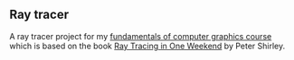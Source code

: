 ## Ray tracer

A ray tracer project for my [fundamentals of computer graphics course](https://onderwijsaanbod.kuleuven.be/syllabi/n/G0Q66DN.htm) which is based on the book [Ray Tracing in One Weekend](https://raytracing.github.io/books/RayTracingInOneWeekend.html) by Peter Shirley.
